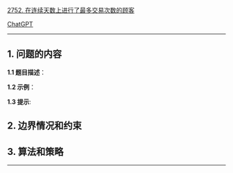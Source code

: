 [2752. 在连续天数上进行了最多交易次数的顾客](https://leetcode.cn/problems/customers-with-maximum-number-of-transactions-on-consecutive-days)

[ChatGPT](chat.openai.com)

---

## 1. 问题的内容
**1.1 题目描述**：

**1.2 示例**：

**1.3 提示**:

## 2. 边界情况和约束


## 3. 算法和策略

---

